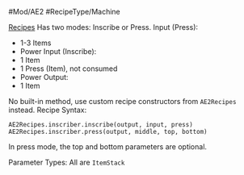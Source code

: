 #Mod/AE2 #RecipeType/Machine

<ins>Recipes</ins>
Has two modes: Inscribe or Press.
Input (Press):
- 1-3 Items
- Power
Input (Inscribe):
- 1 Item
- 1 Press (Item), not consumed
- Power
Output:
- 1 Item

No built-in method, use custom recipe constructors from `AE2Recipes` instead.
Recipe Syntax:
```
AE2Recipes.inscriber.inscribe(output, input, press) 
AE2Recipes.inscriber.press(output, middle, top, bottom)
```

In press mode, the top and bottom parameters are optional.

Parameter Types:
All are `ItemStack`